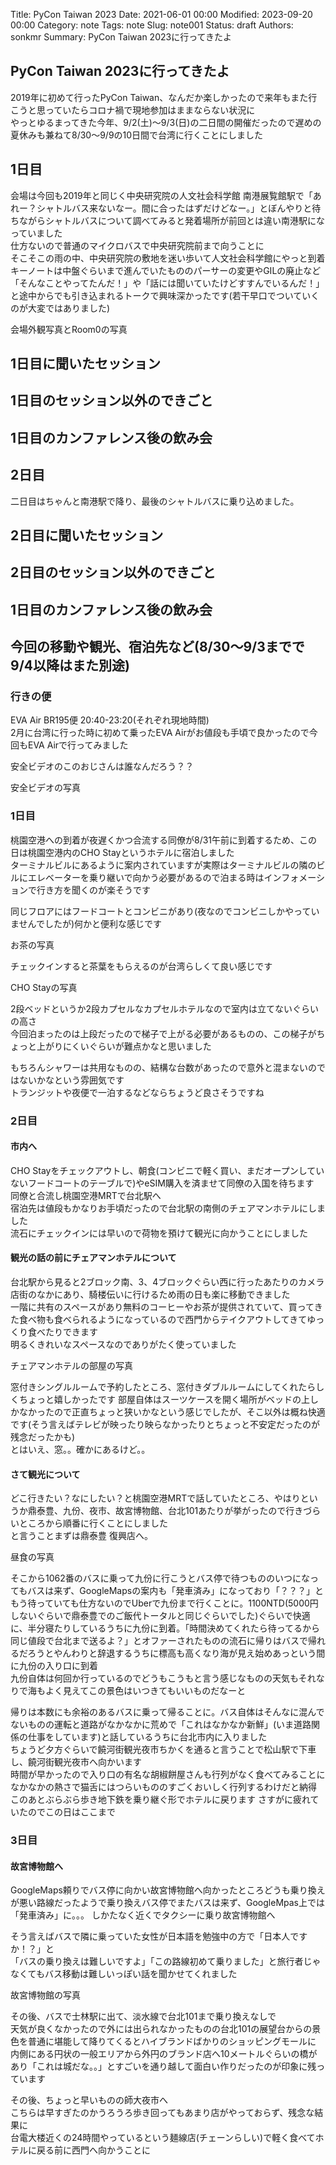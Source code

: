 Title: PyCon Taiwan 2023
Date: 2021-06-01 00:00
Modified: 2023-09-20 00:00
Category: note
Tags: note
Slug: note001
Status: draft
Authors: sonkmr
Summary: PyCon Taiwan 2023に行ってきたよ

## PyCon Taiwan 2023に行ってきたよ
2019年に初めて行ったPyCon Taiwan、なんだか楽しかったので来年もまた行こうと思っていたらコロナ禍で現地参加はままならない状況に  
やっとゆるまってきた今年、9/2(土)〜9/3(日)の二日間の開催だったので遅めの夏休みも兼ねて8/30〜9/9の10日間で台湾に行くことにしました  

## 1日目
会場は今回も2019年と同じく中央研究院の人文社会科学館
南港展覧館駅で「あれー？シャトルバス来ないなー。間に合ったはずだけどなー。」とぼんやりと待ちながらシャトルバスについて調べてみると発着場所が前回とは違い南港駅になっていました  
仕方ないので普通のマイクロバスで中央研究院前まで向うことに  
そこそこの雨の中、中央研究院の敷地を迷い歩いて人文社会科学館にやっと到着  
キーノートは中盤ぐらいまで進んでいたもののパーサーの変更やGILの廃止など「そんなことやってたんだ！」や「話には聞いていたけどすすんでいるんだ！」と途中からでも引き込まれるトークで興味深かったです(若干早口でついていくのが大変ではありました)  


会場外観写真とRoom0の写真

## 1日目に聞いたセッション

## 1日目のセッション以外のできごと

## 1日目のカンファレンス後の飲み会


## 2日目
二日目はちゃんと南港駅で降り、最後のシャトルバスに乗り込めました。

## 2日目に聞いたセッション


## 2日目のセッション以外のできごと


## 1日目のカンファレンス後の飲み会


## 今回の移動や観光、宿泊先など(8/30〜9/3までで9/4以降はまた別途)

### 行きの便
EVA Air BR195便 20:40-23:20(それぞれ現地時間)  
2月に台湾に行った時に初めて乗ったEVA Airがお値段も手頃で良かったので今回もEVA Airで行ってみました  

安全ビデオのこのおじさんは誰なんだろう？？

安全ビデオの写真


### 1日目
桃園空港への到着が夜遅くかつ合流する同僚が8/31午前に到着するため、この日は桃園空港内のCHO Stayというホテルに宿泊しました  
ターミナルビルにあるように案内されていますが実際はターミナルビルの隣のビルにエレベーターを乗り継いで向かう必要があるので泊まる時はインフォメーションで行き方を聞くのが楽そうです

同じフロアにはフードコートとコンビニがあり(夜なのでコンビニしかやっていませんでしたが)何かと便利な感じです  

お茶の写真

チェックインすると茶葉をもらえるのが台湾らしくて良い感じです  

CHO Stayの写真


2段ベッドというか2段カプセルなカプセルホテルなので室内は立てないぐらいの高さ  
今回泊まったのは上段だったので梯子で上がる必要があるものの、この梯子がちょっと上がりにくいぐらいが難点かなと思いました  

もちろんシャワーは共用なものの、結構な台数があったので意外と混まないのではないかなという雰囲気です  
トランジットや夜便で一泊するなどならちょうど良さそうですね  

### 2日目
#### 市内へ
CHO Stayをチェックアウトし、朝食(コンビニで軽く買い、まだオープンしていないフードコートのテーブルで)やeSIM購入を済ませて同僚の入国を待ちます  
同僚と合流し桃園空港MRTで台北駅へ  
宿泊先は値段もかなりお手頃だったので台北駅の南側のチェアマンホテルにしました  
流石にチェックインには早いので荷物を預けて観光に向かうことにしました  

#### 観光の話の前にチェアマンホテルについて

台北駅から見ると2ブロック南、3、4ブロックぐらい西に行ったあたりのカメラ店街のなかにあり、騎楼伝いに行けるため雨の日も楽に移動できました  
一階に共有のスペースがあり無料のコーヒーやお茶が提供されていて、買ってきた食べ物も食べられるようになっているので西門からテイクアウトしてきてゆっくり食べたりできます  
明るくきれいなスペースなのでありがたく使っていました  

チェアマンホテルの部屋の写真

窓付きシングルルームで予約したところ、窓付きダブルルームにしてくれたらしくちょっと嬉しかったです
部屋自体はスーツケースを開く場所がベッドの上しかなかったので正直ちょっと狭いかなという感じでしたが、そこ以外は概ね快適です(そう言えばテレビが映ったり映らなかったりとちょっと不安定だったのが残念だったかも)  
とはいえ、窓。。確かにあるけど。。  


#### さて観光について  
どこ行きたい？なにしたい？と桃園空港MRTで話していたところ、やはりというか鼎泰豊、九份、夜市、故宮博物館、台北101あたりが挙がったので行きづらいところから順番に行くことにしました  
と言うことまずは鼎泰豊 復興店へ。  

昼食の写真

そこから1062番のバスに乗って九份に行こうとバス停で待つもののいつになってもバスは来ず、GoogleMapsの案内も「発車済み」になっており「？？？」と  
もう待っていても仕方ないのでUberで九份まで行くことに。1100NTD(5000円しないぐらいで鼎泰豊でのご飯代トータルと同じぐらいでした)ぐらいで快適に、半分寝たりしているうちに九份に到着。「時間決めてくれたら待ってるから同じ値段で台北まで送るよ？」とオファーされたものの流石に帰りはバスで帰れるだろうとやんわりと辞退するうちに標高も高くなり海が見え始めあっという間に九份の入り口に到着  
九份自体は何回か行っているのでどうもこうもと言う感じなものの天気もそれなりで海もよく見えてこの景色はいつきてもいいものだなーと  

帰りは本数にも余裕のあるバスに乗って帰ることに。バス自体はそんなに混んでないものの運転と道路がなかなかに荒めで「これはなかなか新鮮」(いま道路関係の仕事をしています)と話しているうちに台北市内に入りました  
ちょうど夕方ぐらいで饒河街観光夜市ちかくを通ると言うことで松山駅で下車し、饒河街観光夜市へ向かいます  
時間が早かったので入り口の有名な胡椒餅屋さんも行列がなく食べてみることに  
なかなかの熱さで猫舌にはつらいもののすごくおいしく行列するわけだと納得  
このあとぶらぶら歩き地下鉄を乗り継ぐ形でホテルに戻ります
さすがに疲れていたのでこの日はここまで

### 3日目
#### 故宮博物館へ
GoogleMaps頼りでバス停に向かい故宮博物館へ向かったところどうも乗り換えが悪い路線だったようで乗り換えバス停でまたバスは来ず、GoogleMpas上では「発車済み」に。。。
しかたなく近くでタクシーに乗り故宮博物館へ  

そう言えばバスで隣に乗っていた女性が日本語を勉強中の方で「日本人ですか！？」と  
「バスの乗り換えは難しいですよ」「この路線初めて乗りました」と旅行者じゃなくてもバス移動は難しいっぽい話を聞かせてくれました  

故宮博物館の写真

その後、バスで士林駅に出て、淡水線で台北101まで乗り換えなしで  
天気が良くなかったので外には出られなかったものの台北101の展望台からの景色を普通に堪能して降りてくるとハイブランドばかりのショッピングモールに  
内側にある円状の一般エリアから外円のブランド店へ10メートルぐらいの橋があり「これは城だな。。」とすごいを通り越して面白い作りだったのが印象に残っています  

その後、ちょっと早いものの師大夜市へ  
こちらは早すぎたのかうろうろ歩き回ってもあまり店がやっておらず、残念な結果に  
台電大楼近くの24時間やっているという麺線店(チェーンらしい)で軽く食べてホテルに戻る前に西門へ向かうことに  




